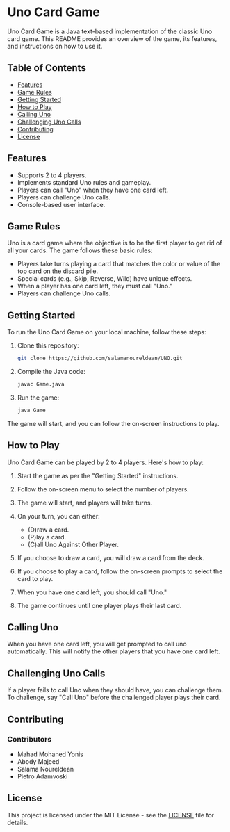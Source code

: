 # Uno Card Game

Uno Card Game is a Java text-based implementation of the classic Uno card game. This README provides an overview of the game, its features, and instructions on how to use it.

## Table of Contents
- [Features](#features)
- [Game Rules](#game-rules)
- [Getting Started](#getting-started)
- [How to Play](#how-to-play)
- [Calling Uno](#calling-uno)
- [Challenging Uno Calls](#challenging-uno-calls)
- [Contributing](#contributing)
- [License](#license)

## Features

- Supports 2 to 4 players.
- Implements standard Uno rules and gameplay.
- Players can call "Uno" when they have one card left.
- Players can challenge Uno calls.
- Console-based user interface.

## Game Rules

Uno is a card game where the objective is to be the first player to get rid of all your cards. The game follows these basic rules:

- Players take turns playing a card that matches the color or value of the top card on the discard pile.
- Special cards (e.g., Skip, Reverse, Wild) have unique effects.
- When a player has one card left, they must call "Uno."
- Players can challenge Uno calls.

## Getting Started

To run the Uno Card Game on your local machine, follow these steps:

1. Clone this repository:

   ```bash
   git clone https://github.com/salamanoureldean/UNO.git
   ```

2. Compile the Java code:

   ```bash
   javac Game.java
   ```

3. Run the game:

   ```bash
   java Game
   ```

The game will start, and you can follow the on-screen instructions to play.

## How to Play

Uno Card Game can be played by 2 to 4 players. Here's how to play:

1. Start the game as per the "Getting Started" instructions.

2. Follow the on-screen menu to select the number of players.

3. The game will start, and players will take turns.

4. On your turn, you can either:
   - (D)raw a card.
   - (P)lay a card.
   - (C)all Uno Against Other Player.

5. If you choose to draw a card, you will draw a card from the deck.

6. If you choose to play a card, follow the on-screen prompts to select the card to play.

7. When you have one card left, you should call "Uno."

8. The game continues until one player plays their last card.

## Calling Uno

When you have one card left, you will get prompted to call uno automatically. This will notify the other players that you have one card left.

## Challenging Uno Calls

If a player fails to call Uno when they should have, you can challenge them. To challenge, say "Call Uno" before the challenged player plays their card.

## Contributing

### Contributors
- Mahad Mohaned Yonis
- Abody Majeed
- Salama Noureldean
- Pietro Adamvoski

## License

This project is licensed under the MIT License - see the [LICENSE](LICENSE) file for details.
